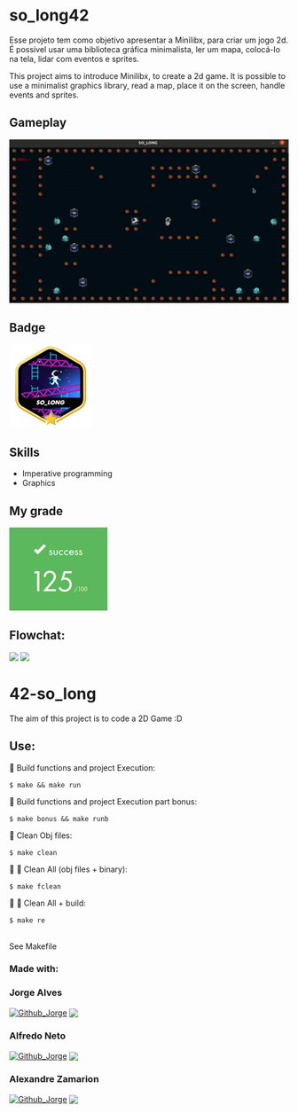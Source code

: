 # so_long42
Esse projeto tem como objetivo apresentar a Minilibx, para criar um jogo 2d. É possivel usar uma biblioteca gráfica minimalista, ler um mapa, colocá-lo na tela, lidar com eventos e sprites.

This project aims to introduce Minilibx, to create a 2d game.  It is possible to use a minimalist graphics library, read a map, place it on the screen, handle events and sprites. <br/>

## Gameplay

<img src="/assets/img/so_long42.gif">

## Badge

<img src="/assets/img/so_longm.png">

## Skills

- Imperative programming
- Graphics 

## My grade

<img src="/assets/img/score_so_long.png">

## Flowchat:
<img src="img/so_long - Frame 1.jpg">
<img src="img/so_long - Frame 2.jpg">

# 42-so_long
The aim of this project is to code a 2D Game :D <br>

## Use:
🚧
Build functions and project Execution:<br/>
```
$ make && make run
```
🚧
Build functions and project Execution part bonus:<br/>
```
$ make bonus && make runb
```
🚿
Clean Obj files:<br/>
```
$ make clean
```
🚿 🚿
Clean All (obj files + binary):<br/>
```
$ make fclean
```
🚿 🚧
Clean All + build:<br/>
```
$ make re
```
<br/>See Makefile <br />

### Made with: <br/>
### Jorge Alves
<div style="display: inline_block">
 <a href="https://github.com/jorgeedualves/jorgeedualves" target="_blank"><img align="center" alt="Github_Jorge" height="30" width="30" src="https://cdn-icons-png.flaticon.com/128/1051/1051275.png" target="_blank"></a>
 <a href="https://www.linkedin.com/in/jorge-eduardo-alves-094b4331/" target="_blank"><img align="center"src="https://img.shields.io/badge/-LinkedIn-%230077B5?style=for-the-badge&logo=linkedin&logoColor=white" target="_blank"></a> 
</div>

### Alfredo Neto
<div style="display: inline_block">
 <a href="https://github.com/Alfredo-Neto" target="_blank"><img align="center" alt="Github_Jorge" height="30" width="30" src="https://cdn-icons-png.flaticon.com/128/1051/1051275.png" target="_blank"></a>
 <a href="https://www.linkedin.com/in/alfredo-neto-a2515814b/" target="_blank"><img align="center"src="https://img.shields.io/badge/-LinkedIn-%230077B5?style=for-the-badge&logo=linkedin&logoColor=white" target="_blank"></a> 
</div>

### Alexandre Zamarion
<div style="display: inline_block">
 <a href="https://github.com/alezamarion" target="_blank"><img align="center" alt="Github_Jorge" height="30" width="30" src="https://cdn-icons-png.flaticon.com/128/1051/1051275.png" target="_blank"></a>
 <a href="https://www.linkedin.com/in/alexandre-zamarion-cepeda-a3766323a/" target="_blank"><img align="center"src="https://img.shields.io/badge/-LinkedIn-%230077B5?style=for-the-badge&logo=linkedin&logoColor=white" target="_blank"></a> 
</div>
